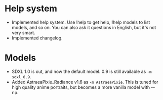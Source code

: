 # Help system
- Implemented help system. Use !help to get help, !help models to list models, and so on.
  You can also ask it questions in English, but it's not very smart.
- Implemented changelog.

# Models
- SDXL 1.0 is out, and now the default model. 0.9 is still available as `-m sdxl_0.9`.
- Added AstraeaPixie_Radiance v1.6 as `-m AstraeaPixie`.
  This is tuned for high quality anime portraits, but becomes a more vanilla model with --np.